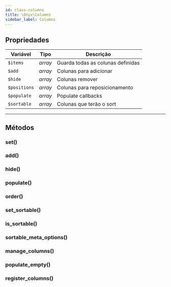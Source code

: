```yaml
---
id: class-columns
title: \Onyx\Columns
sidebar_label: Columns
---
```


## Propriedades

| Variável     | Tipo    | Descrição                         |
|--------------|---------|-----------------------------------|
| `$items`     | *array* | Guarda todas as colunas definidas |
| `$add`       | *array* | Colunas para adicionar            |
| `$hide`      | *array* | Colunas remover                   |
| `$positions` | *array* | Colunas para reposicionamento     |
| `$populate`  | *array* | Populate callbacks                |
| `$sortable`  | *array* | Colunas que terão o sort          |

---

## Métodos

### set()
### add()
### hide()
### populate()
### order()
### set_sortable()
### is_sortable()
### sortable_meta_options()
### manage_columns()
### populate_empty()
### register_columns()
